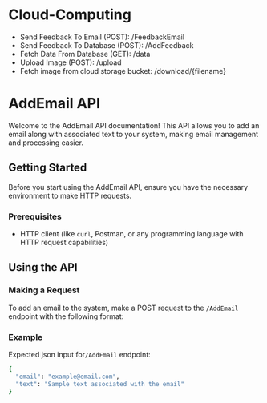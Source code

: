# Cloud-Computing

* Send Feedback To Email (POST): /FeedbackEmail
* Send Feedback To Database (POST): /AddFeedback
* Fetch Data From Database (GET): /data
* Upload Image (POST): /upload
* Fetch image from cloud storage bucket: /download/{filename}

# AddEmail API

Welcome to the AddEmail API documentation! This API allows you to add an email along with associated text to your system, making email management and processing easier.

## Getting Started

Before you start using the AddEmail API, ensure you have the necessary environment to make HTTP requests.

### Prerequisites

- HTTP client (like `curl`, Postman, or any programming language with HTTP request capabilities)

## Using the API

### Making a Request

To add an email to the system, make a POST request to the `/AddEmail` endpoint with the following format:


### Example

Expected json input for`/AddEmail` endpoint:

```bash
{
  "email": "example@email.com",
  "text": "Sample text associated with the email"
}




